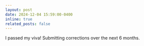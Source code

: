 ```yaml
---
layout: post
date: 2024-12-04 15:59:00-0400
inline: true
related_posts: false
---
```


I passed my viva! Submitting corrections over the next 6 months.
